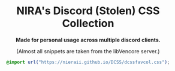 <div align="center">
  
# NIRA's Discord (Stolen) CSS Collection

**Made for personal usage across multiple discord clients.**

(Almost all snippets are taken from the libVencore server.)

```css 
@import url("https://nieraii.github.io/DCSS/dcssfavcol.css");
```